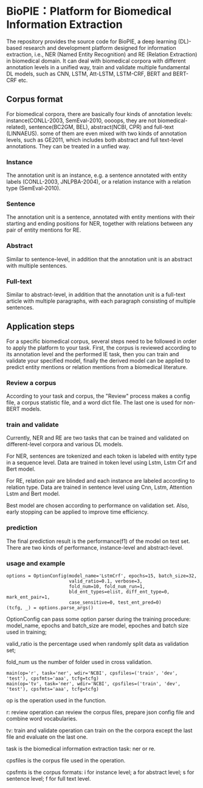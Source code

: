 # BioPIE：Platform for Biomedical Information Extraction
The repository provides the source code for BioPIE, a deep learning (DL)-based research and development platform designed for information extraction, i.e., NER (Named Entity Recognition) and RE (Relation Extraction) in biomedical domain. It can deal with biomedical corpora with different annotation levels in a unified way, train and validate multiple fundamental DL models, such as CNN, LSTM, Att-LSTM, LSTM-CRF, BERT and BERT-CRF etc.

## Corpus format
For biomedical corpora, there are basically four kinds of annotation levels: instance(CONLL-2003, SemEval-2010, oooops, they are not biomedical-related), sentence(BC2GM, BEL), abstract(NCBI, CPR) and full-text (LINNAEUS). some of them are even mixed with two kinds of annotation levels, such as GE2011, which includes both abstract and full text-level annotations. They can be treated in a unfied way.

### Instance
The annotation unit is an instance, e.g. a sentence annotated with entity labels (CONLL-2003, JNLPBA-2004), or a relation instance with a relation type (SemEval-2010).

### Sentence
The annotation unit is a sentence, annotated with entity mentions with their starting and ending positions for NER, together with relations between any pair of entity mentions for RE.

### Abstract
Similar to sentence-level, in addition that the annotation unit is an abstract with multiple sentences.

### Full-text
Similar to abstract-level, in addition that the annotation unit is a full-text article with multiple paragraphs, with each paragraph consisting of multiple sentences.

## Application steps
For a specific biomedical corpus, several steps need to be followed in order to apply the platform to your task. First, the corpus is reviewed according to its annotation level and the performed IE task, then you can train and validate your specified model, finally the derived model can be applied to predict entity mentions or relation mentions from a biomedical literature.

### Review a corpus
According to your task and corpus, the "Review" process makes a config file, a corpus statistic file, and a word dict file. The last one is used for non-BERT models.

### train and validate
Currently, NER and RE are two tasks that can be trained and validated on different-level corpora and various DL models. 

For NER, sentences are tokenized and each token is labeled with entity type in a sequence level. 
Data are trained in token level using Lstm, Lstm Crf and Bert model.

For RE, relation pair are blinded and each instance are labeled according to relation type. 
Data are trained in sentence level using Cnn, Lstm, Attention Lstm and Bert model.

Best model are chosen according to performance on validation set. Also, early stopping can be applied to improve time efficiency.

### prediction
The final prediction result is the performance(f1) of the model on test set. 
There are two kinds of performance, instance-level and abstract-level.

### usage and example
```shell
options = OptionConfig(model_name='LstmCrf', epochs=15, batch_size=32,
                       valid_ratio=0.1, verbose=3,
                       fold_num=10, fold_num_run=1,
                       bld_ent_types=elist, diff_ent_type=0, mark_ent_pair=1,
                       case_sensitive=0, test_ent_pred=0)
(tcfg, _) = options.parse_args()
```
OptionConfig can pass some option parser during the training procedure: 
model_name, epochs and batch_size are model, epoches and batch size used in training; 

valid_ratio is the percentage used when randomly split data as validation set;

fold_num us the number of folder used in cross validation.
```shell
main(op='r', task='ner', wdir='NCBI', cpsfiles=('train', 'dev', 'test'), cpsfmts='aaa', tcfg=tcfg)
main(op='tv', task='ner', wdir='NCBI', cpsfiles=('train', 'dev', 'test'), cpsfmts='aaa', tcfg=tcfg)
```
op is the operation used in the function.

r: review operation can review the corpus files, prepare json config file and combine word vocabularies.

tv: train and validate operation can train on the the corpora except the last file and evaluate on the last one.

task is the biomedical information extraction task: ner or re.

cpsfiles is the corpus file used in the operation.

cpsfmts is the corpus formats: i for instance level; a for abstract level; s for sentence level; f for full text level.
